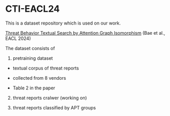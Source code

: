 # CTI-EACL24

This is a dataset repository which is used on our work. 

[Threat Behavior Textual Search by Attention Graph Isomorphism](https://aclanthology.org/2024.eacl-long.160) (Bae et al., EACL 2024)

The dataset consists of 

1. pretraining dataset 

 - textual corpus of threat reports

 - collected from 8 vendors

 - Table 2 in the paper 

2. threat reports cralwer (working on)

3. threat reports classified by APT groups
